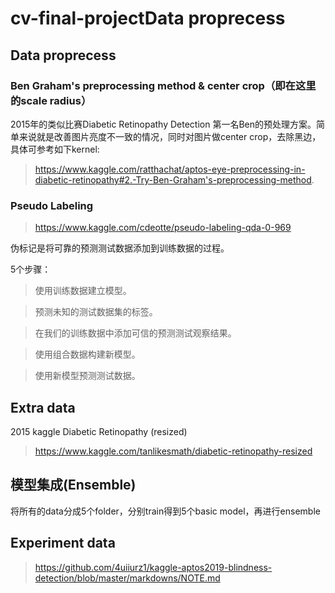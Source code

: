 # cv-final-projectData proprecess
## Data proprecess
### Ben Graham's preprocessing method & center crop（即在这里的scale radius）
2015年的类似比赛Diabetic Retinopathy Detection 第一名Ben的预处理方案。简单来说就是改善图片亮度不一致的情况，同时对图片做center crop，去除黑边，具体可参考如下kernel:
> https://www.kaggle.com/ratthachat/aptos-eye-preprocessing-in-diabetic-retinopathy#2.-Try-Ben-Graham's-preprocessing-method.
### Pseudo Labeling
> https://www.kaggle.com/cdeotte/pseudo-labeling-qda-0-969

伪标记是将可靠的预测测试数据添加到训练数据的过程。

5个步骤：

> 使用训练数据建立模型。

> 预测未知的测试数据集的标签。

> 在我们的训练数据中添加可信的预测测试观察结果。

> 使用组合数据构建新模型。

> 使用新模型预测测试数据。
## Extra data
2015 kaggle Diabetic Retinopathy (resized)
> https://www.kaggle.com/tanlikesmath/diabetic-retinopathy-resized
## 模型集成(Ensemble)
将所有的data分成5个folder，分别train得到5个basic model，再进行ensemble
## Experiment data
> https://github.com/4uiiurz1/kaggle-aptos2019-blindness-detection/blob/master/markdowns/NOTE.md
